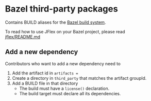 # Bazel third-party packages

Contains BUILD aliases for the [Bazel build system][bazel].

To read how to use JFlex on your Bazel project, please read
[jflex/README.md](/README.md)

## Add a new dependency

Contributors who want to add a new dependency need to

1. Add the artifact id in `artifacts =`
2. Create a directory in `third_party` that matches the artifact groupId.
3. Add a BUILD file in that directory
   - The build must have a `license()` declaration.
   - The build target must declare all its dependencies.

[bazel]: https://bazel.build/
